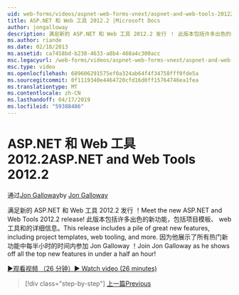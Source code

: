 ```yaml
---
uid: web-forms/videos/aspnet-web-forms-vnext/aspnet-and-web-tools-20122
title: ASP.NET 和 Web 工具 2012.2 |Microsoft Docs
author: jongalloway
description: 满足新的 ASP.NET 和 Web 工具 2012.2 发行 ！ 此版本包括许多出色的新功能，包括项目模板、 web 工具和的详细信息。 作业...
ms.author: riande
ms.date: 02/18/2013
ms.assetid: ca7458bd-b238-4633-a8b4-468a4c300acc
msc.legacyurl: /web-forms/videos/aspnet-web-forms-vnext/aspnet-and-web-tools-20122
msc.type: video
ms.openlocfilehash: 689606291575ef0a324ab64f4f34758fff0fde5a
ms.sourcegitcommit: 0f1119340e4464720cfd16d0ff15764746ea1fea
ms.translationtype: MT
ms.contentlocale: zh-CN
ms.lasthandoff: 04/17/2019
ms.locfileid: "59388486"
---
```

# <a name="aspnet-and-web-tools-20122"></a><span data-ttu-id="846b6-105">ASP.NET 和 Web 工具 2012.2</span><span class="sxs-lookup"><span data-stu-id="846b6-105">ASP.NET and Web Tools 2012.2</span></span>

<span data-ttu-id="846b6-106">通过[Jon Galloway](https://github.com/jongalloway)</span><span class="sxs-lookup"><span data-stu-id="846b6-106">by [Jon Galloway](https://github.com/jongalloway)</span></span>

<span data-ttu-id="846b6-107">满足新的 ASP.NET 和 Web 工具 2012.2 发行 ！</span><span class="sxs-lookup"><span data-stu-id="846b6-107">Meet the new ASP.NET and Web Tools 2012.2 release!</span></span> <span data-ttu-id="846b6-108">此版本包括许多出色的新功能，包括项目模板、 web 工具和的详细信息。</span><span class="sxs-lookup"><span data-stu-id="846b6-108">This release includes a pile of great new features, including project templates, web tooling, and more.</span></span> <span data-ttu-id="846b6-109">因为他展示了所有热门新功能中每半小时的时间内参加 Jon Galloway ！</span><span class="sxs-lookup"><span data-stu-id="846b6-109">Join Jon Galloway as he shows off all the top new features in under a half an hour!</span></span>

[<span data-ttu-id="846b6-110">&#9654;观看视频 （26 分钟）</span><span class="sxs-lookup"><span data-stu-id="846b6-110">&#9654; Watch video (26 minutes)</span></span>](https://channel9.msdn.com/Blogs/ASP-NET-Site-Videos/aspnet-and-web-tools-20122)

> [!div class="step-by-step"]
> [<span data-ttu-id="846b6-111">上一篇</span><span class="sxs-lookup"><span data-stu-id="846b6-111">Previous</span></span>](getting-started-with-the-next-version-of-aspnet.md)
